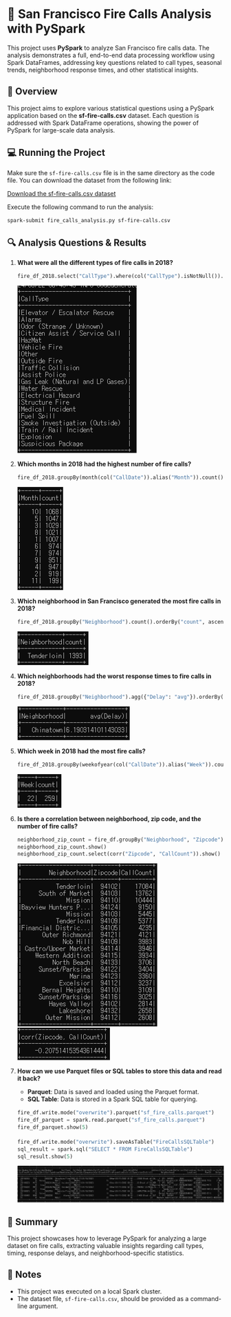
# 🚒 San Francisco Fire Calls Analysis with PySpark

This project uses **PySpark** to analyze San Francisco fire calls data. The analysis demonstrates a full, end-to-end data processing workflow using Spark DataFrames, addressing key questions related to call types, seasonal trends, neighborhood response times, and other statistical insights.

## 📄 Overview
This project aims to explore various statistical questions using a PySpark application based on the **sf-fire-calls.csv** dataset. Each question is addressed with Spark DataFrame operations, showing the power of PySpark for large-scale data analysis.

## 💻 Running the Project
Make sure the `sf-fire-calls.csv` file is in the same directory as the code file. You can download the dataset from the following link:

[Download the sf-fire-calls.csv dataset](https://github.com/databricks/LearningSparkV2/tree/master/databricks-datasets/learning-spark-v2/sf-fire)

Execute the following command to run the analysis:
```bash
spark-submit fire_calls_analysis.py sf-fire-calls.csv
```


## 🔍 Analysis Questions & Results

1. **What were all the different types of fire calls in 2018?**
   ```python
   fire_df_2018.select("CallType").where(col("CallType").isNotNull()).distinct().show(truncate=False)
   ```
   ![Q1 Output](./images/q1.png)

2. **Which months in 2018 had the highest number of fire calls?**
   ```python
   fire_df_2018.groupBy(month(col("CallDate")).alias("Month")).count().orderBy("count", ascending=False).show()
   ```
   ![Q2 Output](./images/q2.png)

3. **Which neighborhood in San Francisco generated the most fire calls in 2018?**
   ```python
   fire_df_2018.groupBy("Neighborhood").count().orderBy("count", ascending=False).show(1)
   ```
   ![Q3 Output](./images/q3.png)

4. **Which neighborhoods had the worst response times to fire calls in 2018?**
   ```python
   fire_df_2018.groupBy("Neighborhood").agg({"Delay": "avg"}).orderBy("avg(Delay)", ascending=False).show(1)
   ```
   ![Q4 Output](./images/q4.png)

5. **Which week in 2018 had the most fire calls?**
   ```python
   fire_df_2018.groupBy(weekofyear(col("CallDate")).alias("Week")).count().orderBy("count", ascending=False).show(1)
   ```
   ![Q5 Output](./images/q5.png)

6. **Is there a correlation between neighborhood, zip code, and the number of fire calls?**
   ```python
   neighborhood_zip_count = fire_df.groupBy("Neighborhood", "Zipcode").agg(count("CallNumber").alias("CallCount")).orderBy("CallCount", ascending=False)
   neighborhood_zip_count.show()
   neighborhood_zip_count.select(corr("Zipcode", "CallCount")).show()
   ```
   ![Q6-1 Output](./images/q6-1.png)  
   ![Q6-2 Output](./images/q6-2.png)

7. **How can we use Parquet files or SQL tables to store this data and read it back?**
   - **Parquet**: Data is saved and loaded using the Parquet format.
   - **SQL Table**: Data is stored in a Spark SQL table for querying.
   ```python
   fire_df.write.mode("overwrite").parquet("sf_fire_calls.parquet")
   fire_df_parquet = spark.read.parquet("sf_fire_calls.parquet")
   fire_df_parquet.show(5)

   fire_df.write.mode("overwrite").saveAsTable("FireCallsSQLTable")
   sql_result = spark.sql("SELECT * FROM FireCallsSQLTable")
   sql_result.show(5)
   ```
   ![Q7 Output](./images/q7.png)

## 🔎 Summary
This project showcases how to leverage PySpark for analyzing a large dataset on fire calls, extracting valuable insights regarding call types, timing, response delays, and neighborhood-specific statistics.

## 📝 Notes
- This project was executed on a local Spark cluster.
- The dataset file, `sf-fire-calls.csv`, should be provided as a command-line argument.
